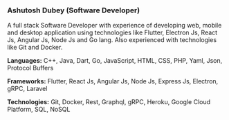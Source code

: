 ### Ashutosh Dubey (Software Developer)

A full stack Software Developer with experience of developing web, mobile and desktop application using technologies like Flutter, Electron Js, React Js, Angular Js, Node Js and Go lang. Also experienced with technologies like Git and Docker.

**Languages:** C++, Java, Dart, Go, JavaScript, HTML, CSS, PHP, Yaml, Json, Protocol Buffers 

**Frameworks:** Flutter, React Js, Angular Js, Node Js, Express Js, Electron, gRPC, Laravel

**Technologies:** Git, Docker, Rest, Graphql, gRPC, Heroku, Google Cloud Platform, SQL, NoSQL
